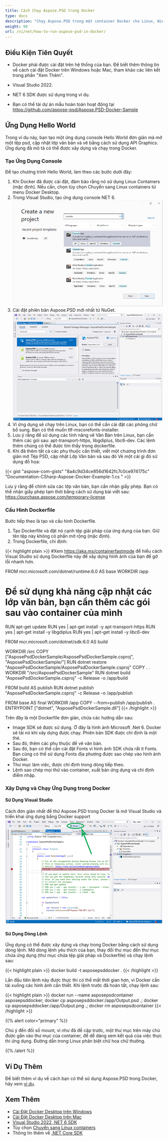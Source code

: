 ```yaml
---
title: Cách Chạy Aspose.PSD trong Docker
type: docs
description: "Chạy Aspose.PSD trong một container Docker cho Linux, Windows Server và bất kỳ hệ điều hành nào."
weight: 90
url: /vi/net/how-to-run-aspose-psd-in-docker/
---
```


## Điều Kiện Tiên Quyết

- Docker phải được cài đặt trên hệ thống của bạn. Để biết thêm thông tin về cách cài đặt Docker trên Windows hoặc Mac, tham khảo các liên kết trong phần "Xem Thêm".

- Visual Studio 2022.

- NET 6 SDK được sử dụng trong ví dụ.

- Bạn có thể tải dự án mẫu hoàn toàn hoạt động tại https://github.com/aspose-psd/Aspose.PSD-Docker-Sample


## Ứng Dụng Hello World

Trong ví dụ này, bạn tạo một ứng dụng console Hello World đơn giản mà mở một tệp psd, cập nhật lớp văn bản và vẽ bằng cách sử dụng API Graphics. Ứng dụng đã mô tả có thể được xây dựng và chạy trong Docker.

### Tạo Ứng Dụng Console

Để tạo chương trình Hello World, làm theo các bước dưới đây:
1. Khi Docker đã được cài đặt, đảm bảo rằng nó sử dụng Linux Containers (mặc định). Nếu cần, chọn tùy chọn Chuyển sang Linux containers từ menu Docker Desktop.
1. Trong Visual Studio, tạo ứng dụng console NET 6.<br>
![Hộp thoại dự án ứng dụng console NET 6](create-a-new-project.png)<br>
1. Cài đặt phiên bản Aspose.PSD mới nhất từ NuGet.<br>
![Aspose.PSD trên NuGet](nuget-aspose-psd.png)<br>
1. Vì ứng dụng sẽ chạy trên Linux, bạn có thể cần cài đặt các phông chữ bổ sung. Bạn có thể muốn ttf-mscorefonts-installer.
1. Lưu ý rằng để sử dụng các tính năng vẽ Văn Bản trên Linux, bạn cần thêm các gói sau: apt-transport-https, libgdiplus, libc6-dev. Các lệnh thêm chúng có thể được tìm thấy trong dockerfile.
1. Khi đã thêm tất cả các phụ thuộc cần thiết, viết một chương trình đơn giản mở Tệp PSD, cập nhật Lớp Văn bản và sau đó Vẽ một cái gì đó sử dụng đồ họa:<br>

{{< gist "aspose-com-gists" "8a4c9d34ce856d1642fc7c0ce974175c" "Documentation-CSharp-Aspose-Docker-Example-1.cs " >}}

Lưu ý rằng để chỉnh sửa các lớp văn bản, bạn cần nhận giấy phép. Bạn có thể nhận giấy phép tạm thời bằng cách sử dụng bài viết sau: https://purchase.aspose.com/temporary-license
 
### Cấu Hình Dockerfile

Bước tiếp theo là tạo và cấu hình Dockerfile.

1. Tạo Dockerfile và đặt nó cạnh tệp giải pháp của ứng dụng của bạn. Giữ tên tệp này không có phần mở rộng (mặc định).
1. Trong Dockerfile, chỉ định:

{{< highlight plain >}}
#Xem https://aka.ms/containerfastmode để hiểu cách Visual Studio sử dụng Dockerfile này để xây dựng hình ảnh của bạn để gỡ lỗi nhanh hơn.

FROM mcr.microsoft.com/dotnet/runtime:6.0 AS base
WORKDIR /app

# Để sử dụng khả năng cập nhật các lớp văn bản, bạn cần thêm các gói sau vào container của mình
RUN apt-get update
RUN yes | apt-get install -y apt-transport-https
RUN yes | apt-get install -y libgdiplus
RUN yes | apt-get install -y libc6-dev

FROM mcr.microsoft.com/dotnet/sdk:6.0 AS build

WORKDIR /src
COPY ["AsposePsdDockerSample/AsposePsdDockerSample.csproj", "AsposePsdDockerSample/"]
RUN dotnet restore "AsposePsdDockerSample/AsposePsdDockerSample.csproj"
COPY . .
WORKDIR "/src/AsposePsdDockerSample"
RUN dotnet build "AsposePsdDockerSample.csproj" -c Release -o /app/build

FROM build AS publish
RUN dotnet publish "AsposePsdDockerSample.csproj" -c Release -o /app/publish

FROM base AS final
WORKDIR /app
COPY --from=publish /app/publish .
ENTRYPOINT ["dotnet", "AsposePsdDockerSample.dll"]
{{< /highlight >}}

Trên đây là một Dockerfile đơn giản, chứa các hướng dẫn sau:

- Image SDK sẽ được sử dụng. Ở đây là hình ảnh Microsoft .Net 6. Docker sẽ tải nó khi xây dựng được chạy. Phiên bản SDK được chỉ định là một thẻ.
- Sau đó, thêm các phụ thuộc để vẽ văn bản.
- Sau đó, bạn có thể cần cài đặt Fonts vì hình ảnh SDK chứa rất ít Fonts. Bạn cũng có thể sử dụng Fonts địa phương được sao chép vào hình ảnh Docker.
- Thư mục làm việc, được chỉ định trong dòng tiếp theo.
- Lệnh sao chép mọi thứ vào container, xuất bản ứng dụng và chỉ định điểm nhập.

### Xây Dựng và Chạy Ứng Dụng trong Docker

#### Sử Dụng Visual Studio
Cách đơn giản nhất để thử Aspose.PSD trong Docker là mở Visual Studio và triển khai ứng dụng bằng Docker support
![Chạy ứng dụng mẫu Aspose.PSD trong docker bằng Visual Studio](psd-vs-run-using-docker-support.png)

#### Sử Dụng Dòng Lệnh
Ứng dụng có thể được xây dựng và chạy trong Docker bằng cách sử dụng dòng lệnh. Mở dòng lệnh yêu thích của bạn, thay đổi thư mục đến thư mục chứa ứng dụng (thư mục chứa tệp giải pháp và Dockerfile) và chạy lệnh sau:

{{< highlight plain >}}
docker build -t asposepsddocker .
{{< /highlight >}}

Lần đầu tiên lệnh này được thực thi có thể mất thời gian hơn, vì Docker cần tải xuống các hình ảnh cần thiết. Khi lệnh trước đã hoàn tất, chạy lệnh sau:

{{< highlight plain >}}
docker run --name asposepsdcontainer asposepsddocker; docker cp asposepsddocker:/app/Output.psd .; docker cp asposepsddocker:/app/Output.png .; docker rm asposepsdcontainer
{{< /highlight >}}

{{% alert color="primary" %}} 

Chú ý đến đối số mount, vì như đã đề cập trước, một thư mục trên máy chủ được gắn vào thư mục của container, để dễ dàng xem kết quả của việc thực thi ứng dụng. Đường dẫn trong Linux phân biệt chữ hoa chữ thường.

{{% /alert %}}


## Ví Dụ Thêm

Để biết thêm ví dụ về cách bạn có thể sử dụng Aspose.PSD trong Docker, hãy xem [ví dụ](https://github.com/aspose-psd/Aspose.PSD-for-.NET).


## Xem Thêm

- [Cài Đặt Docker Desktop trên Windows](https://docs.docker.com/docker-for-windows/install/)
- [Cài Đặt Docker Desktop trên Mac](https://docs.docker.com/docker-for-mac/install/)
- [Visual Studio 2022, NET 6 SDK](https://docs.microsoft.com/en-us/dotnet/core/install/windows?tabs=net60#dependencies)
- Tùy chọn [Chuyển sang Linux containers](https://docs.docker.com/docker-for-windows/#switch-between-windows-and-linux-containers)
- Thông tin thêm về [.NET Core SDK](https://hub.docker.com/_/microsoft-dotnet-sdk)

